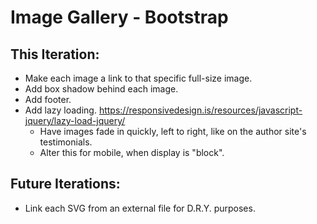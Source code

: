 # Image Gallery - Bootstrap

## This Iteration:

- Make each image a link to that specific full-size image.
- Add box shadow behind each image.
- Add footer.
- Add lazy loading. https://responsivedesign.is/resources/javascript-jquery/lazy-load-jquery/
  - Have images fade in quickly, left to right, like on the author site's testimonials.
  - Alter this for mobile, when display is "block".

## Future Iterations:

- Link each SVG from an external file for D.R.Y. purposes.